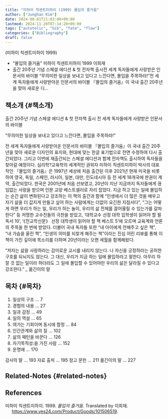 ```yaml
---
title: "미하이 칙센트미하이 (1999) 몰입의 즐거움"
author: ["Junghan Kim"]
date: 2024-08-01T21:03:00+09:00
lastmod: 2024-11-20T07:14:20+09:00
tags: ["autotelic", "bib", "fate", "flow"]
categories: ["Bibliography"]
draft: false
---
```


(미하이 칙센트미하이 1999)

-   "몰입의 즐거움" 미하이 칙센트미하이 1999 이희재
-   출간 20주년 기념 스페셜 에디션 &amp; 첫 전자책 출시전 세계 독자들에게 사랑받은 인문서의 바이블 “무의미한 일상을 보내고 있다고 느낀다면, 몰입을 주목하라!”전 세계 독자들에게 사랑받아온 인문서의 바이블 『몰입의 즐거움』이 국내 출간 20주년을 맞아 새로운 디...


## 책소개 {#책소개}

출간 20주년 기념 스페셜 에디션 &amp; 첫 전자책 출시 전 세계 독자들에게 사랑받은 인문서의 바이블

“무의미한 일상을 보내고 있다고 느낀다면, 몰입을 주목하라!”

전 세계 독자들에게 사랑받아온 인문서의 바이블 『몰입의 즐거움』이 국내 출간 20주년을 맞아 새로운 디자인의 표지와, 현대에 맞는 한글 표기법으로 전면 수정하여 다시 출간되었다. 그리고 이번에 재출간되는 스페셜 에디션과 함께 전자책도 출시하여 독자들을 찾아갈 예정이다. 심리학?교육학의 세계적인 권위자 미하이 칙센트미하이 박사의 대표작인 『몰입의 즐거움』은 1997년 세상에 처음 출간된 이후 2021년 현재 미국을 비롯하여 영국, 독일, 스페인, 러시아, 일본, 대만, 인도네시아 등 전 세계 18개국에 판권이 계약, 출간되었다. 한국은 2001년에 처음 선보였고, 20년이 지난 지금까지 독자들에게 끊임없는 사랑을 받으며 인문 교양 베스트셀러로 자리 잡았다. 지금 하고 있는 일에 몰입하는 순간 삶이 변화된다고 강조하는 이 책의 출간과 함께 “인생에서 더 많은 것을 배우고 자기 삶을 더 값지게 만들고 싶어 하는 사람에게는 더없이 요긴한 지침서다”, “그는 어떻게 하면 우리가 하는 일, 우리가 하는 놀이, 우리의 삶 전체를 끌어올릴 수 있는가를 갈파한다” 등 저명한 교수진들의 극찬을 받았고, ‘대학교수 선정 대학 입학생이 읽어야 할 필독서 10’, ‘《전교학신문》 선정 대학생이 읽어야 할 책 베스트 5’에 오르며 교육계와 언론의 주목을 한 번에 받았다. 더불어 국내 독자들 또한 “내 아이에게 전해주고 싶은 책”, “내 가슴을 울린 책”, “인생의 의미를 되찾게 해주는 책”이라는 진심 어린 리뷰를 통해 이 책이 가진 깊이에 목소리를 더하며 20년이라는 오랜 세월을 함께해왔다.

“저자는 삶을 사랑하라는 감미로운 교시를 내리지 않는다. 나 자신을 긍정하라는 공허한 구호를 되뇌지도 않는다. 그 대신, 우리가 지금 하는 일에 몰입하라고 말한다. 아무리 하잘 것 없는 일이라 하더라도 그 일에 몰입할 수 있어야만 우리의 삶은 달라질 수 있다고 강조한다.” _ 옮긴이의 말


## 목차 {#목차}

1.  일상의 구조 … 7
2.  경험의 내용 … 27
3.  일과 감정 … 49
4.  일의 역설 … 65
5.  여가는 기회이며 동시에 함정 … 84
6.  인간관계와 삶의 질 … 102
7.  삶의 패턴을 바꾼다 … 126
8.  자기목적성:을 가진 사람 … 152
9.  운명애 … 170

감사의 말 … 193 자료 출처 … 195 참고 문헌 … 211 옮긴이의 말 … 227


## Related-Notes {#related-notes}

## References

<style>.csl-entry{text-indent: -1.5em; margin-left: 1.5em;}</style><div class="csl-bib-body">
  <div class="csl-entry">미하이 칙센트미하이. 1999. <i>몰입의 즐거움</i>. Translated by 이희재. <a href="https://www.yes24.com/Product/Goods/101506519">https://www.yes24.com/Product/Goods/101506519</a>.</div>
</div>
